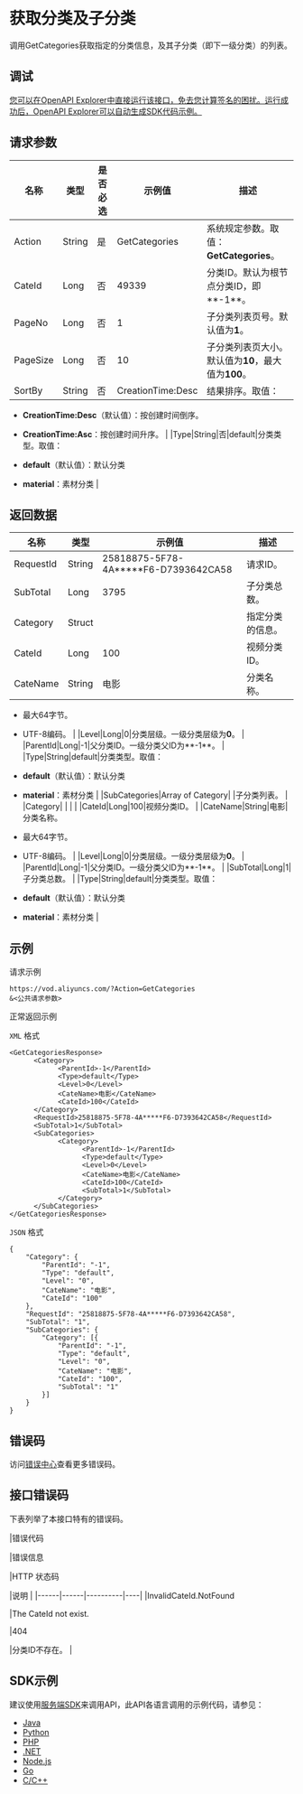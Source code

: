 # 获取分类及子分类

调用GetCategories获取指定的分类信息，及其子分类（即下一级分类）的列表。

## 调试

[您可以在OpenAPI Explorer中直接运行该接口，免去您计算签名的困扰。运行成功后，OpenAPI Explorer可以自动生成SDK代码示例。](https://api.aliyun.com/#product=vod&api=GetCategories&type=RPC&version=2017-03-21)

## 请求参数

|名称|类型|是否必选|示例值|描述|
|--|--|----|---|--|
|Action|String|是|GetCategories|系统规定参数。取值：**GetCategories**。 |
|CateId|Long|否|49339|分类ID。默认为根节点分类ID，即**-1**。 |
|PageNo|Long|否|1|子分类列表页号。默认值为**1**。 |
|PageSize|Long|否|10|子分类列表页大小。默认值为**10**，最大值为**100**。 |
|SortBy|String|否|CreationTime:Desc|结果排序。取值：

 -   **CreationTime:Desc**（默认值）：按创建时间倒序。
-   **CreationTime:Asc**：按创建时间升序。 |
|Type|String|否|default|分类类型。取值：

 -   **default**（默认值）：默认分类
-   **material**：素材分类 |

## 返回数据

|名称|类型|示例值|描述|
|--|--|---|--|
|RequestId|String|25818875-5F78-4A\*\*\*\*\*F6-D7393642CA58|请求ID。 |
|SubTotal|Long|3795|子分类总数。 |
|Category|Struct| |指定分类的信息。 |
|CateId|Long|100|视频分类ID。 |
|CateName|String|电影|分类名称。

 -   最大64字节。
-   UTF-8编码。 |
|Level|Long|0|分类层级。一级分类层级为**0**。 |
|ParentId|Long|-1|父分类ID。一级分类父ID为**-1**。 |
|Type|String|default|分类类型。取值：

 -   **default**（默认值）：默认分类
-   **material**：素材分类 |
|SubCategories|Array of Category| |子分类列表。 |
|Category| | | |
|CateId|Long|100|视频分类ID。 |
|CateName|String|电影|分类名称。

 -   最大64字节。
-   UTF-8编码。 |
|Level|Long|0|分类层级。一级分类层级为**0**。 |
|ParentId|Long|-1|父分类ID。一级分类父ID为**-1**。 |
|SubTotal|Long|1|子分类总数。 |
|Type|String|default|分类类型。取值：

 -   **default**（默认值）：默认分类
-   **material**：素材分类 |

## 示例

请求示例

```
https://vod.aliyuncs.com/?Action=GetCategories
&<公共请求参数>
```

正常返回示例

`XML` 格式

```
<GetCategoriesResponse>
      <Category>
            <ParentId>-1</ParentId>
            <Type>default</Type>
            <Level>0</Level>
            <CateName>电影</CateName>
            <CateId>100</CateId>
      </Category>
      <RequestId>25818875-5F78-4A*****F6-D7393642CA58</RequestId>
      <SubTotal>1</SubTotal>
      <SubCategories>
            <Category>
                  <ParentId>-1</ParentId>
                  <Type>default</Type>
                  <Level>0</Level>
                  <CateName>电影</CateName>
                  <CateId>100</CateId>
                  <SubTotal>1</SubTotal>
            </Category>
      </SubCategories>
</GetCategoriesResponse>
```

`JSON` 格式

```
{
	"Category": {
		"ParentId": "-1",
		"Type": "default",
		"Level": "0",
		"CateName": "电影",
		"CateId": "100"
	},
	"RequestId": "25818875-5F78-4A*****F6-D7393642CA58",
	"SubTotal": "1",
	"SubCategories": {
		"Category": [{
			"ParentId": "-1",
			"Type": "default",
			"Level": "0",
			"CateName": "电影",
			"CateId": "100",
			"SubTotal": "1"
		}]
	}
}
```

## 错误码

访问[错误中心](https://error-center.alibabacloud.com/status/product/vod)查看更多错误码。

## 接口错误码

下表列举了本接口特有的错误码。

|错误代码

|错误信息

|HTTP 状态码

|说明 |
|------|------|----------|----|
|InvalidCateId.NotFound

|The CateId not exist.

|404

|分类ID不存在。 |

## SDK示例

建议使用[服务端SDK](~~101789~~)来调用API，此API各语言调用的示例代码，请参见：

-   [Java](~~61063~~)
-   [Python](~~61054~~)
-   [PHP](~~61069~~)
-   [.NET](~~84750~~)
-   [Node.js](~~101396~~)
-   [Go](~~101411~~)
-   [C/C++](~~101261~~)

